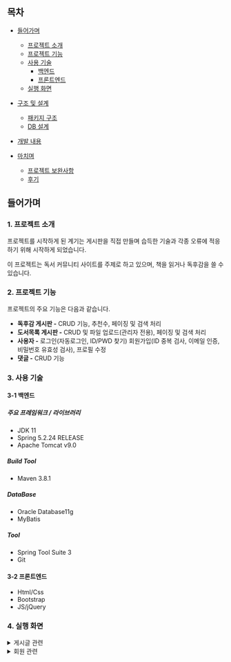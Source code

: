 ## 목차
- [들어가며](#들어가며)
  - [프로젝트 소개](#1-프로젝트-소개)    
  - [프로젝트 기능](#2-프로젝트-기능)    
  - [사용 기술](#3-사용-기술)   
     - [백엔드](#3-1-백엔드)
     - [프론트엔드](#3-2-프론트엔드)
  - [실행 화면](#4-실행-화면)   


- [구조 및 설계](#구조-및-설계)
  - [패키지 구조](#1-패키지-구조)
  - [DB 설계](#2-db-설계)

- [개발 내용](#개발-내용)

- [마치며](#마치며)
  - [프로젝트 보완사항](#1-프로젝트-보완사항)
  - [후기](#2-후기)

## 들어가며
### 1. 프로젝트 소개
프로젝트를 시작하게 된 계기는 게시판을 직접 만들며 습득한 기술과 각종 오류에 적응하기 위해 시작하게 되었습니다.

이 프로젝트는 독서 커뮤니티 사이트를 주제로 하고 있으며, 책을 읽거나 독후감을 쓸 수 있습니다.

### 2. 프로젝트 기능

프로젝트의 주요 기능은 다음과 같습니다.
- **독후감 게시판 -** CRUD 기능, 추천수, 페이징 및 검색 처리
- **도서목록 게시판 -** CRUD 및 파일 업로드(관리자 전용), 페이징 및 검색 처리
- **사용자 -** 로그인(자동로그인, ID/PWD 찾기) 회원가입(ID 중복 검사, 이메일 인증, 비밀번호 유효성 검사), 프로필 수정
- **댓글 -** CRUD 기능

### 3. 사용 기술

#### 3-1 백엔드

##### 주요 프레임워크 / 라이브러리
- JDK 11
- Spring 5.2.24 RELEASE
- Apache Tomcat v9.0

##### Build Tool
- Maven 3.8.1

##### DataBase
- Oracle Database11g
- MyBatis

##### Tool
- Spring Tool Suite 3
- Git

#### 3-2 프론트엔드
- Html/Css
- Bootstrap
- JS/jQuery

### 4. 실행 화면
  <details>
    <summary>게시글 관련</summary>
    <div markdwon="1">
    **1. 게시글 전체 목록**
    <img src="https://github.com/yoonclass/PrivateProject/assets/135006470/a4a6ae49-513f-421a-9c69-7c8996ba8047">
      
    전체 목록을 페이징 처리하여 조회할 수 있다. 
    </div>
    **2. 게시글 조회**
    ![image](https://github.com/yoonclass/PrivateProject/assets/135006470/03a96b29-6514-4d59-a364-762505a9d3c1)
    ![image](https://github.com/yoonclass/PrivateProject/assets/135006470/32d4f799-5333-44a8-9cbb-a356b5d6363d)
    로그인과 상관없이 누구나 글은 조회할 수 있다.
    
    **3. 게시글 등록**
    ![image](https://github.com/yoonclass/PrivateProject/assets/135006470/2830a193-c86c-4d4e-bd74-92c51143d967)
    로그인 한 사용자만 새로운 글을 작성할 수 있고, 작성 후 목록 화면으로 redirect한다.

    **4. 게시글 수정**  
    ![image](https://github.com/yoonclass/PrivateProject/assets/135006470/c9c7c7af-3bc2-468e-acac-47c251ede52e)
    본인이 작성한 글만 변경을 눌러 수정할 수 있으며 관리자 admin은 삭제만 가능하다.
    ![image](https://github.com/yoonclass/PrivateProject/assets/135006470/2151d8bf-971b-47e2-a3e7-49869ca75ba6)
    제목과 내용만 수정할 수 있게 하고 수정 및 삭제할 경우 목록 화면으로 redirect 한다.   
    목록 버튼을 누를 시 목록 화면으로 돌아간다.

    **6. 게시글 검색 및 페이징**
    ![image](https://github.com/yoonclass/PrivateProject/assets/135006470/b3b633d6-544a-4010-a3db-881fe92df8dc)
    검색조건을 설정할 수 있다.
    ![image](https://github.com/yoonclass/PrivateProject/assets/135006470/a62bfcb1-f8d9-4cb3-8096-03b8e5fe565b)
    검색 키워드에 포함된 글을 모두 보여준다.
    페이지 이동, 게시물 조회할 때 검색조건 값이 유지된다.

    **7. 게시글 추천**
    게시글 추천 기능은 독후감 게시판에 있습니다.
    ![image](https://github.com/yoonclass/PrivateProject/assets/135006470/b114d9eb-34bf-466f-b8ba-68bb37d5b74b)
    ![image](https://github.com/yoonclass/PrivateProject/assets/135006470/9a1f9652-b388-4525-a198-8b6630348ce2)
    게시글 조회화면에서 추천을 할 수 있고 추천된 상태에서 추천취소를 할 수 있다.
    ![image](https://github.com/yoonclass/PrivateProject/assets/135006470/48889e8f-198d-45e6-94ac-3282bdd49217)
    전체 목록 화면에서 게시물은 추천 수만큼 좋아요 갯수로 표시된다.

    **8. 파일 업로드**
    파일 업로드 기능은 도서목록 게시판에 있으며 관리자만 작업 가능하다.
    ![image](https://github.com/yoonclass/PrivateProject/assets/135006470/46b90aa8-cf13-4e10-9513-5e3fa7d72788)
    도서 등록 화면에서 파일 추가 및 삭제가 가능하다.(관리자 가능)
    ![image](https://github.com/yoonclass/PrivateProject/assets/135006470/46a718ec-511c-4e3e-b871-edc2b790c759)
    도서 수정 화면에서 기존 파일 및 새 파일에 대한 추가, 삭제가 가능하다.
    ![image](https://github.com/yoonclass/PrivateProject/assets/135006470/daa77c7e-26ed-4fbe-8035-0d8d9c203944)
    도서 조회 화면에서 파일을 다운로드 할 수 있다.(관리자, 회원 가능)
    
 </details>

 <details>
    <summary>회원 관련</summary>   
   
    **1. 회원가입**
    ![image](https://github.com/yoonclass/PrivateProject/assets/135006470/74c3fd1a-cf76-44c9-bae8-09166a8923c6)
    이용약관, 개인정보 수집에 동의할 경우 회원가입을 진행할 수 있다.
    ![image](https://github.com/yoonclass/PrivateProject/assets/135006470/4f265613-8dfa-482a-8361-7bbae322d204)
    ![image](https://github.com/yoonclass/PrivateProject/assets/135006470/d87e8d59-4c63-4aa4-90d8-dc9dc4480e3c)
    ID중복확인, 이메일 인증, 비밀번호 유효성 검사를 진행하며 완료시 회원 정보를 저장하고
    메인 화면으로 redirect한다.

    **2. 로그인**
    ![image](https://github.com/yoonclass/PrivateProject/assets/135006470/04b5c153-6e47-44ac-b8a8-c2c2269ebae1)
    자동로그인 클릭 시 7일 동안 로그인이 유지된다.
    ![image](https://github.com/yoonclass/PrivateProject/assets/135006470/2552977e-a3fc-4cff-83b1-7d0797efdad6)
    로그인 실패 시 빨간 글씨로 안내문구가 출력된다.
    로그인 실패 유무와 상관없이 아이디 찾기/비밀번호 재발급 화면 이동은 언제든지 가능하다.
    ![image](https://github.com/yoonclass/PrivateProject/assets/135006470/c054435c-8843-48e1-a5aa-7e3b20d361fb)
    로그인에 성공하면 로그인 직전에 봤던 페이지로 이동하며 회원가입일 경우 접근이 거부된다.

    **3. ID/PWD 찾기** 
    ![image](https://github.com/yoonclass/PrivateProject/assets/135006470/342792c8-9302-40be-bcdc-d7b1a532f268)
    회원가입 시 입력한 이메일로 아이디 및 임시 비밀번호 발급이 가능하다.
    
    **4. 프로필 수정** 
    
